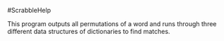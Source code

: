 #ScrabbleHelp

This program outputs all permutations of a word and runs through three different data structures of
dictionaries to find matches.
